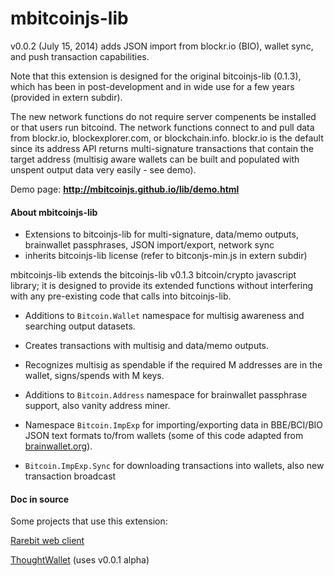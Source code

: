 mbitcoinjs-lib
===

v0.0.2 (July 15, 2014) adds JSON import from blockr.io (BIO), wallet sync, and push transaction capabilities.

Note that this extension is designed for the original bitcoinjs-lib (0.1.3), which has been in post-development and in wide use for a few years (provided in extern subdir). 

The new network functions do not require server compenents be installed or that users run bitcoind. The network functions connect to and pull data from blockr.io, blockexplorer.com, or blockchain.info. blockr.io is the default since its address API returns multi-signature transactions that contain the target address (multisig aware wallets can be built and populated with unspent output data very easily - see demo).

Demo page: <b><a href="http://mbitcoinjs.github.io/lib/demo.html">http://mbitcoinjs.github.io/lib/demo.html</a></b>


<h4>About mbitcoinjs-lib</h4>

 - Extensions to bitcoinjs-lib for multi-signature, data/memo outputs, brainwallet passphrases, JSON import/export, network sync
 - inherits bitcoinjs-lib license (refer to bitconjs-min.js in extern subdir)

mbitcoinjs-lib extends the bitcoinjs-lib v0.1.3 bitcoin/crypto javascript library; it is designed to provide its extended functions without interfering with any pre-existing code that calls into bitcoinjs-lib.

- Additions to <code>Bitcoin.Wallet</code> namespace for multisig awareness and searching output datasets.

- Creates transactions with multisig and data/memo outputs.

- Recognizes multisig as spendable if the required M addresses are in the wallet, signs/spends with M keys. 
    
- Additions to <code>Bitcoin.Address</code> namespace for brainwallet passphrase support, also vanity address miner.

- Namespace <code>Bitcoin.ImpExp</code> for importing/exporting data in BBE/BCI/BIO JSON text formats to/from wallets (some of this code adapted from <a href="http://brainwallet.org">brainwallet.org</a>).

- <code>Bitcoin.ImpExp.Sync</code> for downloading transactions into wallets, also new transaction broadcast



<h4>Doc in source</h4>


Some projects that use this extension: 

<a href="http://rarebit.github.io/project/client/web1">Rarebit web client</a>

<a href="http://thoughtwallet.github.io/wallet/">ThoughtWallet</a> (uses v0.0.1 alpha)
